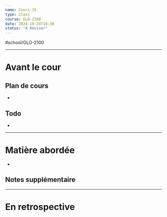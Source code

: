 ```yaml
---
name: Cours-15
type: Class
course: GLO-2100
date: 2024-10-24T10:30
status: "À Réviser"
---
```

#school/GLO-2100 
***
# Avant le cour
## Plan de cours
- 

## Todo
- 

---
# Matière abordée

- 

## Notes supplémentaire


---
# En retrospective